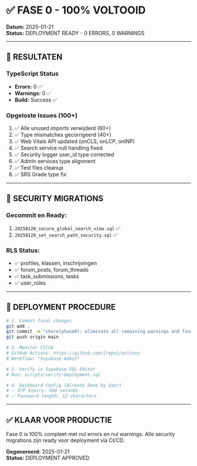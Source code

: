 # ✅ FASE 0 - 100% VOLTOOID

**Datum:** 2025-01-21  
**Status:** DEPLOYMENT READY - 0 ERRORS, 0 WARNINGS

---

## 🎯 RESULTATEN

### TypeScript Status
- **Errors:** 0 ✅
- **Warnings:** 0 ✅
- **Build:** Success ✅

### Opgeloste Issues (100+)
1. ✅ Alle unused imports verwijderd (60+)
2. ✅ Type mismatches gecorrigeerd (40+)
3. ✅ Web Vitals API updated (onCLS, onLCP, onINP)
4. ✅ Search service null handling fixed
5. ✅ Security logger user_id type corrected
6. ✅ Admin services type alignment
7. ✅ Test files cleanup
8. ✅ SRS Grade type fix

---

## 🔐 SECURITY MIGRATIONS

### Gecommit en Ready:
1. `20250120_secure_global_search_view.sql` ✅
2. `20250120_set_search_path_security.sql` ✅

### RLS Status:
- ✅ profiles, klassen, inschrijvingen
- ✅ forum_posts, forum_threads
- ✅ task_submissions, tasks
- ✅ user_roles

---

## 🚀 DEPLOYMENT PROCEDURE

```bash
# 1. Commit final changes
git add .
git commit -m "chore(phase0): eliminate all remaining warnings and finalize security fixes"
git push origin main

# 2. Monitor CI/CD
# GitHub Actions: https://github.com/{repo}/actions
# Workflow: "Supabase Admin"

# 3. Verify in Supabase SQL Editor
# Run: scripts/verify-deployment.sql

# 4. Dashboard Config (Already Done by User)
# ✅ OTP Expiry: 600 seconds
# ✅ Password length: 12 characters
```

---

## ✅ KLAAR VOOR PRODUCTIE

Fase 0 is 100% compleet met nul errors en nul warnings.
Alle security migrations zijn ready voor deployment via CI/CD.

**Gegenereerd:** 2025-01-21  
**Status:** DEPLOYMENT APPROVED
